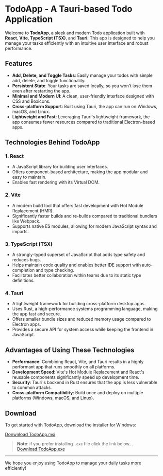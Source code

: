 # TodoApp - A Tauri-based Todo Application

Welcome to **TodoApp**, a sleek and modern Todo application built with **React**, **Vite**, **TypeScript (TSX)**, and **Tauri**. This app is designed to help you manage your tasks efficiently with an intuitive user interface and robust performance.

## Features

- **Add, Delete, and Toggle Tasks**: Easily manage your todos with simple add, delete, and toggle functionality.
- **Persistent State**: Your tasks are saved locally, so you won't lose them even after restarting the app.
- **Minimal and Modern UI**: A clean, user-friendly interface designed with CSS and Boxicons.
- **Cross-platform Support**: Built using Tauri, the app can run on Windows, macOS, and Linux.
- **Lightweight and Fast**: Leveraging Tauri's lightweight framework, the app consumes fewer resources compared to traditional Electron-based apps.

## Technologies Behind TodoApp

### 1. **React**

- A JavaScript library for building user interfaces.
- Offers component-based architecture, making the app modular and easy to maintain.
- Enables fast rendering with its Virtual DOM.

### 2. **Vite**

- A modern build tool that offers fast development with Hot Module Replacement (HMR).
- Significantly faster builds and re-builds compared to traditional bundlers like Webpack.
- Supports native ES modules, allowing for modern JavaScript syntax and imports.

### 3. **TypeScript (TSX)**

- A strongly-typed superset of JavaScript that adds type safety and reduces bugs.
- Helps maintain code quality and enables better IDE support with auto-completion and type checking.
- Facilitates better collaboration within teams due to its static type definitions.

### 4. **Tauri**

- A lightweight framework for building cross-platform desktop apps.
- Uses Rust, a high-performance systems programming language, making the app fast and secure.
- Offers smaller bundle sizes and reduced memory usage compared to Electron apps.
- Provides a secure API for system access while keeping the frontend in JavaScript.

## Advantages of Using These Technologies

- **Performance**: Combining React, Vite, and Tauri results in a highly performant app that runs smoothly on all platforms.
- **Development Speed**: Vite's Hot Module Replacement and React's reusable components significantly speed up development time.
- **Security**: Tauri's backend in Rust ensures that the app is less vulnerable to common attacks.
- **Cross-platform Compatibility**: Build once and deploy on multiple platforms (Windows, macOS, and Linux).

## Download

To get started with TodoApp, download the installer for Windows:

[Donwnload TodoApp.msi](https://drive.google.com/uc?export=download&id=11iMpiTfuMos0UxL2cCXGNrA59cdgJG66)

> **Note**: if you prefer installing `.exe` file click the link below...  
> [Download TodoApp.exe](https://drive.google.com/uc?export=download&id=11h-jlEGU244_ebqibIcWOahIVz5gsxHt)

---

We hope you enjoy using TodoApp to manage your daily tasks more efficiently!
